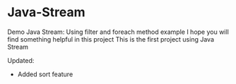 # Java-Stream
Demo Java Stream: Using filter and foreach method example
I hope you will find something helpful in this project
This is the first project using Java Stream

Updated:
- Added sort feature
